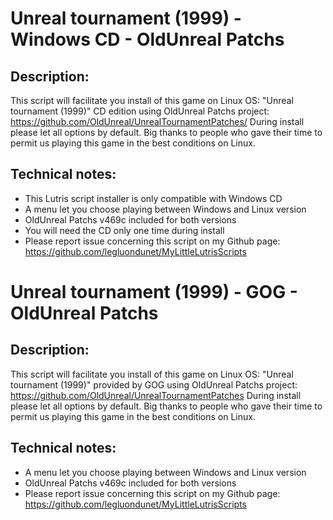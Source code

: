 # Unreal tournament (1999) - Windows CD - OldUnreal Patchs

## Description:
This script will facilitate you install of this game on Linux OS:
"Unreal tournament (1999)" CD edition using OldUnreal Patchs project:
https://github.com/OldUnreal/UnrealTournamentPatches/
During install please let all options by default.
Big thanks to people who gave their time to permit us playing this game in the best conditions on Linux.

## Technical notes:
- This Lutris script installer is only compatible with Windows CD
- A menu let you choose playing between Windows and Linux version
- OldUnreal Patchs v469c included for both versions
- You will need the CD only one time during install
- Please report issue concerning this script on my Github page:
https://github.com/legluondunet/MyLittleLutrisScripts

# Unreal tournament (1999) - GOG - OldUnreal Patchs

## Description:
This script will facilitate you install of this game on Linux OS:
"Unreal tournament (1999)" provided by GOG using OldUnreal Patchs project:
https://github.com/OldUnreal/UnrealTournamentPatches
During install please let all options by default.
Big thanks to people who gave their time to permit us playing this game in the best conditions on Linux.

## Technical notes:
- A menu let you choose playing between Windows and Linux version
- OldUnreal Patchs v469c included for both versions
- Please report issue concerning this script on my Github page:
https://github.com/legluondunet/MyLittleLutrisScripts



